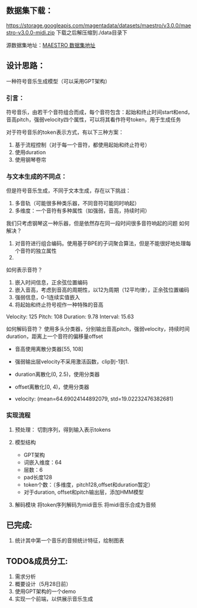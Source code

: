## 数据集下载：
https://storage.googleapis.com/magentadata/datasets/maestro/v3.0.0/maestro-v3.0.0-midi.zip
下载之后解压缩到./data目录下

源数据集地址：[MAESTRO 数据集地址](https://magenta.tensorflow.org/datasets/maestro)

## 设计思路：
一种符号音乐生成模型（可以采用GPT架构）

### 引言：
符号音乐，由若干个音符组合而成，每个音符包含：起始和终止时间start和end，音高pitch，强弱velocity四个属性，可以将其看作符号token，用于生成任务

对于符号音乐的token表示方式，有以下三种方案：
1. 基于流程控制（对于每一个音符，都使用起始和终止符号）
2. 使用duration
3. 使用钢琴卷帘

### 与文本生成的不同点：
但是符号音乐生成，不同于文本生成，存在以下挑战：
1. 多音轨（可能很多种类乐器，不同音符可能同时响起）
2. 多维度：一个音符有多种属性（如强弱，音高，持续时间）

我们只考虑钢琴这一种乐器，但是依然存在同一段时间很多音符响起的问题
如何解决？
1. 对音符进行组合编码。使用基于BPE的子词聚合算法，但是不能很好地处理每个音符的独立属性
2. 

如何表示音符？
1. 嵌入时间信息，正余弦位置编码
2. 嵌入音高，考虑到音高的周期性，以12为周期（12平均律），正余弦位置编码
3. 强弱信息，0-1连续实值嵌入
4. 将起始和终止符号视作一种特殊的音高

 Velocity: 125
 Pitch: 108
 Duration: 9.78
 Interval: 15.63

如何解码音符？
使用多头分类器，分别输出音高pitch，强弱velocity，持续时间duration，距离上一个音符的偏移量offset
- 音高使用离散分类器[55, 108]
- 强弱输出层velocity不采用激活函数，clip到-1到1.
- duration离散化(0, 2.5)，使用分类器
- offset离散化[0, 4)，使用分类器


- velocity: (mean=64.69024144892079, std=19.02232476382681)
### 实现流程
1. 预处理：
    切割序列，得到输入表示tokens

2. 模型结构
   - GPT架构
   - 词嵌入维度：64
   - 层数：6
   - pad长度128
   - token个数：（多维度，pitch128,offset和duration暂定）
   - 对于duration, offset和pitch输出层，添加HMM模型

3. 解码模块
将token序列解码为midi音乐
将midi音乐合成为音频

## 已完成:
1. 统计其中第一个音乐的音频统计特征，绘制图表


## TODO&成员分工:
1. 需求分析
2. 概要设计（5月28日前）
3. 使用GPT架构的一个demo
4. 实现一个前端，以供展示音乐生成


